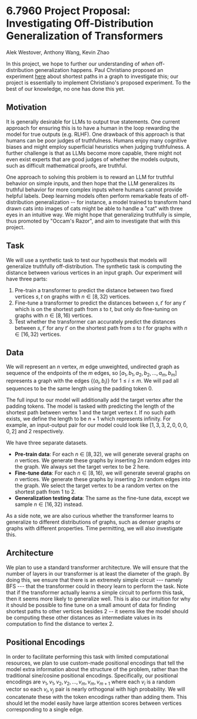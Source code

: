 # 6.7960 Project Proposal: Investigating Off-Distribution Generalization of Transformers

<!-- pandoc README.md -c style.css --pdf-engine weasyprint -o proposal.pdf -->
<div>
Alek Westover, Anthony Wang, Kevin Zhao

In this project, we hope to further our understanding of *when* off-distribution generalization happens. Paul Christiano proposed an experiment [here](https://www.alignmentforum.org/posts/BxersHYN2qcFoonwg/experimentally-evaluating-whether-honesty-generalizes?commentId=dsDA2BWpHPdgLvaXX) about shortest paths in a graph to investigate this; our project is essentially to implement Christiano's proposed experiment. To the best of our knowledge, no one has done this yet.

## Motivation

It is generally desirable for LLMs to output true statements. One current approach for ensuring this is to have a human in the loop rewarding the model for true outputs (e.g. RLHF). One drawback of this approach is that humans can be poor judges of truthfulness. Humans enjoy many cognitive biases and might employ superficial heuristics when judging truthfulness. A further challenge is that as LLMs become more capable, there might not even exist experts that are good judges of whether the models outputs, such as difficult mathematical proofs, are truthful.

One approach to solving this problem is to reward an LLM for truthful behavior on simple inputs, and then hope that the LLM generalizes its truthful behavior for more complex inputs where
humans cannot provide helpful labels. Deep learning models often perform remarkable feats of off-distribution generalization -- for instance, a model trained to transform hand drawn cats into images of cats might be able to handle a "cat" with three eyes in an intuitive way. We might hope that generalizing truthfully is simple, thus promoted by "Occam's Razor", and aim to investigate that with this project.

## Task

We will use a synthetic task to test our hypothesis that models will generalize truthfully off-distribution. The synthetic task is computing the distance between various vertices in an input graph. Our experiment will have three parts:

1. Pre-train a transformer to predict the distance between two fixed vertices $s,t$ on graphs with $n\in [8, 32)$ vertices.
2. Fine-tune a transformer to predict the distances between $s,t'$ for any $t'$ which is on the shortest path from $s$ to $t$, but only do fine-tuning on graphs with $n\in [8,16)$ vertices.
3. Test whether the transformer can accurately predict the distances between $s,t'$ for any $t'$ on the shortest path from $s$ to $t$ for graphs with $n\in [16,32)$ vertices.

## Data

We will represent an $n$ vertex, $m$ edge unweighted, undirected graph as sequence of the endpoints of the $m$ edges, so $[a_1,b_1,a_2,b_2,\ldots,a_m,b_m]$ represents a graph with the edges $\{(a_i,b_i)\}$ for $1 \leq i \leq m$. We will pad all sequences to be the same length using the padding token 0.

The full input to our model will additionally add the target vertex after the padding tokens. The model is tasked with predicting the length of the shortest path between vertex 1 and the target vertex $t$. If no such path exists, we define the length to be $n+1$ which represents infinity. For example, an input-output pair for our model could look like $[1, 3, 3, 2, 0, 0, 0, 0, 2]$ and $2$ respectively.

<!-- ![ink_img001](images/ink_img001.png) -->

We have three separate datasets.

- **Pre-train data**: For each $n \in [8,32)$, we will generate several graphs on $n$ vertices. We generate these graphs by inserting $2n$ random edges into the graph. We always set the target vertex to be $2$ here.
- **Fine-tune data**: For each $n \in [8,16)$, we will generate several graphs on $n$ vertices. We generate these graphs by inserting $2n$ random edges into the graph. We select the target vertex to be a random vertex on the shortest path from $1$ to $2$.
- **Generalization testing data**: The same as the fine-tune data, except we sample $n \in [16,32)$ instead.

As a side note, we are also curious whether the transformer learns to generalize to different distributions of graphs, such as denser graphs or graphs with different properties. Time permitting, we will also investigate this.

## Architecture

We plan to use a standard transformer architecture. We will ensure that the number of layers in our transformer is at least the diameter of the graph. By doing this, we ensure that there is
an extremely simple circuit --- namely BFS --- that the transformer could in theory learn to perform the task. Note that if the transformer actually learns a simple circuit to perform this task, then it seems more likely to generalize well. This is also our intuition for why it should be possible to fine tune on a small amount of data for finding shortest paths to other vertices besides $2$ -- it seems like the model should be computing these other distances as intermediate values in its computation to find the distance to vertex $2$.

## Positional Encodings

In order to facilitate performing this task with limited computational resources, we plan to use custom-made positional encodings that tell the model extra information about the
structure of the problem, rather than the traditional sine/cosine positional encodings. Specifically, our positional encodings are $v_1,v_1,v_2,v_2,\ldots,v_m,v_m,v_{m+1}$ where each $v_i$ is a random vector so each $v_i,v_j$ pair is nearly orthogonal with high probability. We will concatenate these with the token encodings rather than adding them. This should let the model easily have large attention scores between vertices corresponding to a single edge.

</div>